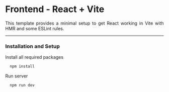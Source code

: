 # Frontend - React + Vite

<p align="justify">
This template provides a minimal setup to get React working in Vite with HMR and some ESLint rules.
</p>

---

### Installation and Setup

Install all required packages

```javascript
  npm install
```

Run server

```javascript
  npm run dev
```
